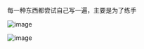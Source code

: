 每一种东西都尝试自己写一遍，主要是为了练手

![image](http://ww2.sinaimg.cn/bmiddle/60a9a098gw1erbzm921xdj20hs0vkaer.jpg)

![image](http://ww1.sinaimg.cn/bmiddle/60a9a098gw1erbzmaa9v4j20hs0vkq7o.jpg)
